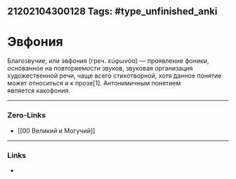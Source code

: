 21202104300128
Tags: #type_unfinished_anki
---
# Эвфония

Благозвучие, или эвфония (греч. εὐφωνόα) — проявление фоники, основанное на повторяемости звуков, звуковая организация художественной речи, чаще всего стихотворной, хотя данное понятие может относиться и к прозе[1]. Антонимичным понятием является какофония.

---
### Zero-Links
- [[00 Великий и Могучий]]
---
### Links
-